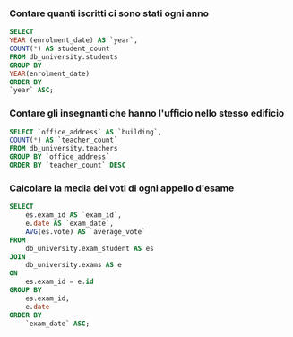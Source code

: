 ### Contare quanti iscritti ci sono stati ogni anno

```SQL
SELECT 
YEAR (enrolment_date) AS `year`,
COUNT(*) AS student_count
FROM db_university.students
GROUP BY 
YEAR(enrolment_date)
ORDER BY 
`year` ASC;
```
### Contare gli insegnanti che hanno l'ufficio nello stesso edificio

```SQL
SELECT `office_address` AS `building`,
COUNT(*) AS `teacher_count`
FROM db_university.teachers
GROUP BY `office_address`
ORDER BY `teacher_count` DESC
```

###  Calcolare la media dei voti di ogni appello d'esame

```SQL
SELECT 
	es.exam_id AS `exam_id`,
    e.date AS `exam_date`,
    AVG(es.vote) AS `average_vote`
FROM 
	db_university.exam_student AS es
JOIN 
	db_university.exams AS e
ON 
	es.exam_id = e.id
GROUP BY
	es.exam_id,
    e.date
ORDER BY 
	`exam_date` ASC;
```